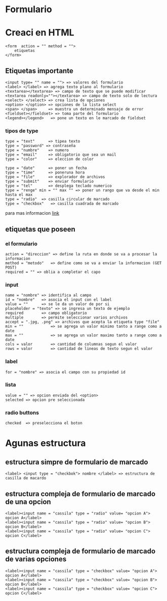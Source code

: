 # Formulario

# Creaci en HTML
    <form  action = "" method = "">
        etiquetas
    </form>
    
## Etiquetas importante

    <input type= "" name = ""> => valores del formulario
    <label> </label> => agrega texto plano al formulario
    <textarea></textarea> => campo de texto que se puede modificar
    <textarea readonly=""></textarea> => campo de texto solo de lectura
    <select> </select> => crea lista de opciones
    <option> </option> => opciones de la lista select
    <span> </span>     => muestra un determinado mensaje de error
    <fieldset></fieldset> => toma parte del formulario
    <legend></legend>   => pone un texto en le marcado de fieldset

### tipos de type

    type = "text"      => tipea texto
    type = "password" => contraseña
    type = "numbre"    => numero
    type = "email"     => obligatorio que sea un mail
    type = "color"     => eleccion de color

    type = "date"      => poner un fecha
    type = "time"      => poneruna hora
    type = "file"      => explorador de archivos
    type = "submit"    => enviar formulario
    type = "tel"       => desplega teclado numerico
    type = "renge" min = "" max "" => poner un rango que va desde el min hasta el max
    type = "radio"  => casilla circular de marcado
    type = "checkbox"   => casilla cuadrada de marcado

para mas informacion <a href = "https://developer.mozilla.org/es/docs/Web/HTML/Element/input"> link </a>

## etiquetas que poseen
### el formulario
    action = "direccion" => define la ruta en donde se va a procesar la informacion
    method = "metodo"   => define como se va a enviar la informacion (GET POST) 
    required = "" => oblia a completar el capo
### input
    name = "nombre" => identifica al campo
    id = "nombre"   => asocia el input con el label
    value = ""      => se le da un valor de por si
    placeholder = "texto" => se ingresa un texto de ejemplo
    required        => campo obligatorio
    multiple        => permite seleccionar varios archivos
    accept = ".jpg, .png" => archivos que acepta la etiqueta type "file"
    min = ""            => se agrega un valor minimo tanto a range como a date
    max = ""            => se agrega un valor maximo tanto a range como a date
    cols = valor        => cantidad de columnas segun el valor 
    rows = valor        => cantidad de lineas de texto segun el valor

### label
    for = "nombre" => asocia el campo con su propiedad id

### lista
    value = "" => opcion enviada del <option>
    selected => opcion pre seleccionada

### radio buttons
    checked  => preselecciona el boton

# Agunas estructura
## estructura simpre de formulario de marcado
    <label> <input type = "checkbok"> nombre </label> => estructura de casilla de macardo
## estructura compleja de formulario de marcado de una opcion
    <label><input name = "cassila" type = "radio" value= "opcion A"> opcion A</label>
    <label><input name = "cassila" type = "radio" value= "opcion B"> opcion B</label>    
    <label><input name = "cassila" type = "radio" value= "opcion C"> opcion C</label>  
## estructura compleja de formulario de marcado de varias opciones
    <label><input name = "cassila" type = "checkbox" value= "opcion A"> opcion A</label>  
    <label><input name = "cassila" type = "checkbox" value= "opcion B"> opcion B</label>   
    <label><input name = "cassila" type = "checkbox" value= "opcion C"> opcion C</label>  